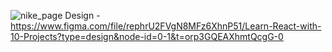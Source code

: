 ![nike_page](https://github.com/abhisekmohanty2000/nike_branding/assets/84370277/a9ddb326-68e6-408d-896d-65677cf79a95)
Design - https://www.figma.com/file/rephrU2FVgN8MFz6XhnP51/Learn-React-with-10-Projects?type=design&node-id=0-1&t=orp3GQEAXhmtQcgG-0
